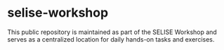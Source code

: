 # selise-workshop
This public repository is maintained as part of the SELISE Workshop and serves as a centralized location for daily hands-on tasks and exercises.
